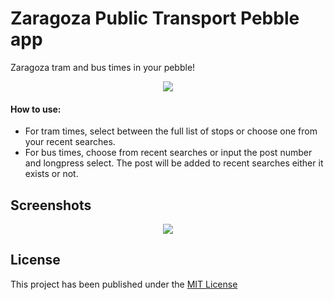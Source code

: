 # Zaragoza Public Transport Pebble app
Zaragoza tram and bus times in your pebble!

<p align="center">
  <img src="http://i.imgur.com/jP1pCkG.png"/>
</p>

#### How to use:

* For tram times, select between the full list of stops or choose one from your recent searches. 
* For bus times, choose from recent searches or input the post number and longpress select. The post will be added to recent searches either it exists or not.

## Screenshots

<p align="center">
  <img src="http://i.imgur.com/ChEvjkB.png"/>
</p>

## License
This project has been published under the [MIT License](https://github.com/iAbadia/Pebble-Public-Transport-Zgz/blob/master/LICENSE) 
